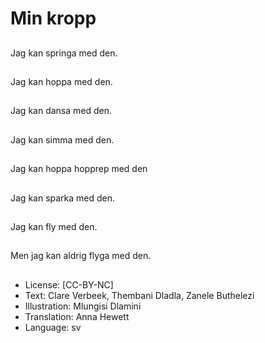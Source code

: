 # Min kropp

##
Jag kan springa med den.

##
Jag kan hoppa med den.

##
Jag kan dansa med den.

##
Jag kan simma med den.

##
Jag kan hoppa hopprep med den

##
Jag kan sparka med den.

##
Jag kan fly med den.

##
Men jag kan aldrig flyga med den.

##
* License: [CC-BY-NC]
* Text: Clare Verbeek, Thembani Dladla, Zanele Buthelezi
* Illustration: Mlungisi Dlamini
* Translation: Anna Hewett
* Language: sv
